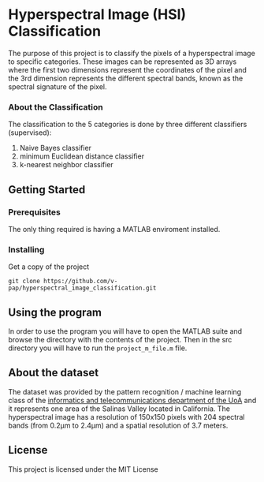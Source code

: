 # Hyperspectral Image (HSI) Classification
The purpose of this project is to classify the pixels of a hyperspectral image to specific categories. These images can be represented as 3D arrays where the first two dimensions represent the coordinates of the pixel and the 3rd dimension represents the different spectral bands, known as the spectral signature of the pixel.

### About the Classification
The classification to the 5 categories is done by three different classifiers (supervised):
1) Naive Bayes classifier
2) minimum Euclidean distance classifier
3) k-nearest neighbor classifier

## Getting Started

### Prerequisites

The only thing required is having a MATLAB enviroment installed.

### Installing

Get a copy of the project
```
git clone https://github.com/v-pap/hyperspectral_image_classification.git
```
## Using the program

In order to use the program you will have to open the MATLAB suite and browse the directory with the contents of the project.
Then in the src directory you will have to run the ```project_m_file.m``` file. 


## About the dataset
The dataset was provided by the pattern recognition / machine learning class of the [informatics and telecommunications department of the UoA](http://www.di.uoa.gr/eng) and it represents one area of the Salinas Valley located in California. The hyperspectral image has a resolution of 150x150 pixels with 204 spectral bands (from 0.2μm to 2.4μm) and a spatial resolution of 3.7 meters.

## License

This project is licensed under the MIT License

